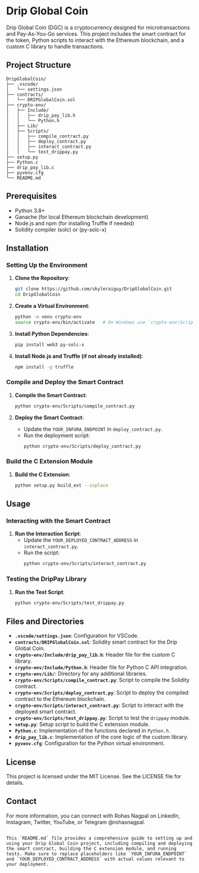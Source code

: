 # Drip Global Coin

Drip Global Coin (DGC) is a cryptocurrency designed for microtransactions and Pay-As-You-Go services. This project includes the smart contract for the token, Python scripts to interact with the Ethereum blockchain, and a custom C library to handle transactions.

## Project Structure

```
DripGlobalCoin/
├── .vscode/
│   └── settings.json
├── contracts/
│   └── DRIPGlobalCoin.sol
├── crypto-env/
│   ├── Include/
│   │   ├── drip_pay_lib.h
│   │   └── Python.h
│   ├── Lib/
│   ├── Scripts/
│   │   ├── compile_contract.py
│   │   ├── deploy_contract.py
│   │   ├── interact_contract.py
│   │   └── test_drippay.py
├── setup.py
├── Python.c
├── drip_pay_lib.c
├── pyvenv.cfg
└── README.md
```

## Prerequisites

- Python 3.8+
- Ganache (for local Ethereum blockchain development)
- Node.js and npm (for installing Truffle if needed)
- Solidity compiler (solc) or (py-solc-x)

## Installation

### Setting Up the Environment

1. **Clone the Repository**:
   ```sh
   git clone https://github.com/skyleraiguy/DripGlobalCoin.git
   cd DripGlobalCoin
   ```

2. **Create a Virtual Environment**:
   ```sh
   python -m venv crypto-env
   source crypto-env/bin/activate   # On Windows use `crypto-env\Scripts\activate`
   ```

3. **Install Python Dependencies**:
   ```sh
   pip install web3 py-solc-x
   ```

4. **Install Node.js and Truffle (if not already installed)**:
   ```sh
   npm install -g truffle
   ```

### Compile and Deploy the Smart Contract

1. **Compile the Smart Contract**:
   ```sh
   python crypto-env/Scripts/compile_contract.py
   ```

2. **Deploy the Smart Contract**:
   - Update the `YOUR_INFURA_ENDPOINT` in `deploy_contract.py`.
   - Run the deployment script:
     ```sh
     python crypto-env/Scripts/deploy_contract.py
     ```

### Build the C Extension Module

1. **Build the C Extension**:
   ```sh
   python setup.py build_ext --inplace
   ```

## Usage

### Interacting with the Smart Contract

1. **Run the Interaction Script**:
   - Update the `YOUR_DEPLOYED_CONTRACT_ADDRESS` in `interact_contract.py`.
   - Run the script:
     ```sh
     python crypto-env/Scripts/interact_contract.py
     ```

### Testing the DripPay Library

1. **Run the Test Script**:
   ```sh
   python crypto-env/Scripts/test_drippay.py
   ```

## Files and Directories

- **`.vscode/settings.json`**: Configuration for VSCode.
- **`contracts/DRIPGlobalCoin.sol`**: Solidity smart contract for the Drip Global Coin.
- **`crypto-env/Include/drip_pay_lib.h`**: Header file for the custom C library.
- **`crypto-env/Include/Python.h`**: Header file for Python C API integration.
- **`crypto-env/Lib/`**: Directory for any additional libraries.
- **`crypto-env/Scripts/compile_contract.py`**: Script to compile the Solidity contract.
- **`crypto-env/Scripts/deploy_contract.py`**: Script to deploy the compiled contract to the Ethereum blockchain.
- **`crypto-env/Scripts/interact_contract.py`**: Script to interact with the deployed smart contract.
- **`crypto-env/Scripts/test_drippay.py`**: Script to test the `drippay` module.
- **`setup.py`**: Setup script to build the C extension module.
- **`Python.c`**: Implementation of the functions declared in `Python.h`.
- **`drip_pay_lib.c`**: Implementation of the core logic of the custom library.
- **`pyvenv.cfg`**: Configuration for the Python virtual environment.

## License

This project is licensed under the MIT License. See the LICENSE file for details.

## Contact

For more information, you can connect with Rohas Nagpal on LinkedIn, Instagram, Twitter, YouTube, or Telegram @rohasnagpal.
```

This `README.md` file provides a comprehensive guide to setting up and using your Drip Global Coin project, including compiling and deploying the smart contract, building the C extension module, and running tests. Make sure to replace placeholders like `YOUR_INFURA_ENDPOINT` and `YOUR_DEPLOYED_CONTRACT_ADDRESS` with actual values relevant to your deployment.
